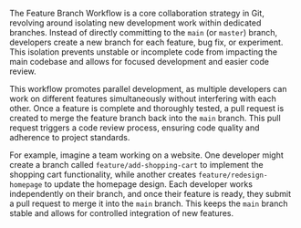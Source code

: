 The Feature Branch Workflow is a core collaboration strategy in Git, revolving around isolating new development work within dedicated branches. Instead of directly committing to the `main` (or `master`) branch, developers create a new branch for each feature, bug fix, or experiment. This isolation prevents unstable or incomplete code from impacting the main codebase and allows for focused development and easier code review.

This workflow promotes parallel development, as multiple developers can work on different features simultaneously without interfering with each other. Once a feature is complete and thoroughly tested, a pull request is created to merge the feature branch back into the `main` branch. This pull request triggers a code review process, ensuring code quality and adherence to project standards.

For example, imagine a team working on a website. One developer might create a branch called `feature/add-shopping-cart` to implement the shopping cart functionality, while another creates `feature/redesign-homepage` to update the homepage design. Each developer works independently on their branch, and once their feature is ready, they submit a pull request to merge it into the `main` branch. This keeps the `main` branch stable and allows for controlled integration of new features.